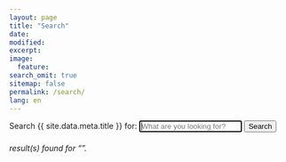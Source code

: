 ```yaml
---
layout: page
title: "Search"
date:
modified:
excerpt:
image:
  feature:
search_omit: true
sitemap: false
permalink: /search/
lang: en
---
```


<!-- Search form -->
<form method="get" action="{{ site.url }}/search/" data-search-form class="simple-search">
  <label for="q">Search {{ site.data.meta.title }} for:</label>
  <input type="search" name="q" id="q" placeholder="What are you looking for?" data-search-input id="goog-wm-qt" autofocus />
  <input type="submit" value="Search" id="goog-wm-sb" />
</form>

<!-- Search results placeholder -->
<h6 data-search-found>
  <span data-search-found-count></span> result(s) found for &ldquo;<span data-search-found-term></span>&rdquo;.
</h6>
<ul class="post-list" data-search-results></ul>

<!-- Search result template -->
<script type="text/x-template" id="search-result">
  <li><article>
    <a href="##Url##">##Title## <span class="excerpt">##Excerpt##</span></a>
  </article></li>
</script>
